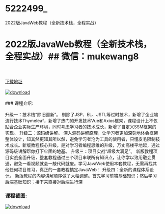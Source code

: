 # 5222499_
2022版JavaWeb教程（全新技术栈，全程实战）
# 2022版JavaWeb教程（全新技术栈，全程实战）## 微信：mukewang8
<br/></br>[下载地址](http://www.36tz.cn/article/5222499 "下载地址")
<br/></br>[![download](http://36tz.cn/muke_img/2022_01_1-40-300x161.png "下载地址")](http://www.36tz.cn/article/5222499 "下载地址")
<br/></br>### 课程介绍:<br/></br>升级一：技术栈“除旧迎新”。
剔除了JSP、EL、JSTL等过时技术，新增了企业端流行技术Thymeleaf，新增了热门的开发技术Vue和Axios框架，课程设计上不仅贴合企业实际生产环境，同时考虑学习者的技术成长，新增了自定义SSM框架的实现。
升级二：源码级讲解。
深入源码讲解原理，让学习者更加深刻地体会框架整体设计，知其然更知其所以然，避免学习者沦为工具的使用者，只懂皮毛限制技术成长。新版教程核心升级，是对学习者编程思维的升级，万丈高楼平地起，通过源码级讲解帮你打下牢固的地基。
升级三：项目实战“超级大满足”。
新版教程项目实战全面升级，整套教程通过三个项目串联所有知识点，让你学以致用融会贯通，避免一看视频就会一敲代码就废。学习JavaWeb使用本套教程，无需再找其他任何项目练习，真正的一套教程搞定JavaWeb！
升级四：全新的课程体系设计。
新版教程的内容讲解顺序做了大幅调整。首先学习前端基础知识；然后学习后端基础知识；接下来直接对后端进行深

### 课程截图:
[![download](http://36tz.cn/muke_img/2022_01_2-42.png "下载地址")](http://www.36tz.cn/article/5222499 "下载地址")
